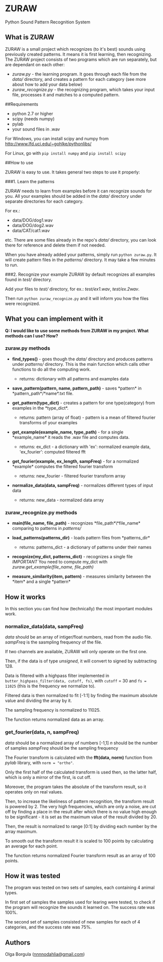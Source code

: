 # ZURAW
Python Sound Pattern Recognition System

## What is ZURAW
ZURAW is a small project which recognizes (to it's best) sounds using previously created patterns. It means it is first learning, then recognizing.
The ZURAW project consists of two programs which are run separately, but are dependant on each other:
- _zuraw.py_ - the learning program. It goes through each file from the _data/_ directory, and creates a pattern for each category (see more about how to add your data below)
- _zuraw_recognize.py_ - the recognizing program, which takes your input file, processes it and matches to a computed pattern.

##Requirements
- python 2.7 or higher
- scipy (needs numpy)
- pylab
- your sound files in .wav

For Windows, you can install scipy and numpy from http://www.lfd.uci.edu/~gohlke/pythonlibs/

For Linux, go with `pip install numpy` and `pip install scipy`

##How to use

ZURAW is easy to use. It takes general two steps to use it properly:

###1. Learn the patterns

ZURAW needs to learn from examples before it can recognize sounds for you. All your examples should be added in the _data/_ directory under separate directories for each category.

For ex.:
- data/DOG/dog1.wav
- data/DOG/dog2.wav
- data/CAT/cat1.wav

etc. There are some files already in the repo's _data/_ directory, you can look there for reference and delete them if not needed.

When you have already added your patterns, simply run `python zuraw.py`. It will create pattern files in the _patterns/_ directory. It may take a few minutes to run.

###2. Recognize your example
ZURAW by default recognizes all examples found in _test/_ directory. 

Add your files to _test/_ directory, for ex.: _test/ex1.wav_, _test/ex.2wav_.

Then run `python zuraw_recognize.py` and it will inform you how the files were recognized.


## What you can implement with it

__Q: I would like to use some methods from ZURAW in my project. What methods can I use? How?__

### zuraw.py methods 

- __find_types()__ - goes though the _data/_ directory and produces patterns under _patterns/_ directory. This is the main function which calls other functions to do all the computing work.
  * returns: dictionary with all patterns and examples data

- __save_pattern(pattern, name, pattern_path)__ - saves \*pattern\* in \*pattern_path\*/\*name\*.txt file.

- __get_pattern(type_dict)__ - creates a pattern for one type(category) from examples in the \*type_dict\*.
  * returns: pattern (array of float) - pattern is a mean of filtered fourier transforms of your examples

- __get_example(example_name, type_path)__ - for a single \*example_name\* it reads the .wav file and computes data.
  * returns: ex_dict - a dictionary with 'ex': normalized example data, 'ex_fourier': computed filtered fft

- __get_fourier(example, ex\_length, sampFreq)__ - for a normalized \*example\* computes the filtered fourier transform
  * returns: new_fourier - filtered fourier transform array

- __normalize_data(data, sampFreq)__ - normalizes different types of input data
  * returns: new_data - normalized data array

### zuraw_recognize.py methods

- __main(file_name, file_path)__ - recognizes \*file_path\*\\*file_name\* comparing to patterns in _patterns/_

- __load_patterns(patterns_dir)__ - loads pattern files from \*patterns_dir\*
  * returns: patterns_dict - a dictionary of patterns under their names

- __recognize(my_dict, patterns_dict)__ - recognizes a single file
*IMPORTANT* You need to compute my_dict with *zuraw.get_example(file_name, file_path)*

- __measure_similarity(item, pattern)__ - measures similarity between the \*item\* and a single \*pattern\*

## How it works

In this section you can find how (technically) the most important modules work.

### normalize_data(data, sampFreq)

*data* should be an array of intiger/float numbers, read from the audio file.
*sampFreq* is the sasmpling frequency of the file.

If two channels are available, ZURAW will only operate on the first one.

Then, if the data is of type *unsigned*, it will convert to signed by subtracting 128.

Data is filtered with a highpass filter implemented in `butter_highpass_filter(data, cutoff, fs)`, with `cutoff` = 30 and `fs = 11025` (this is the frequency we normalize to).

Filtered data is then normalized to fit [-1:1] by finding the maximum absolute value and dividing the array by it.

The sampling frequency is normalized to 11025.

The function returns normalized data as an array.

### get_fourier(data, n, sampFreq)

*data* should be a normalized array of numbers [-1,1]
*n* should be the number of samples
*sampFreq* should be the sampling frequency

The Fourier transform is calculated with the __fft(data, norm)__ function from *pylab* library, with `norm = "ortho"`.

Only the first half of the calculated transform is used then, so the latter half, which is only a mirror of the first, is cut off.

Moreover, the program takes the absolute of the transform result, so it operates only on real values.

Then, to increase the likeliness of pattern recognition, the transform result is powered by 2. The very high frequencies, which are only a noise, are cut off by finding a place in the result after which there is no value high enough to be significant - it is set as the maximum value of the result divided by 20.

Then, the result is normalized to range [0:1] by dividing each number by the array maximum.

To smooth out the transform result it is scaled to 100 points by calculating an average for each point.

The function returns normalized Fourier transform result as an array of 100 points.

## How it was tested

The program was tested on two sets of samples, each containing 4 animal types.

In first set of samples the samples used for learing were tested, to check if the program will recognize the sounds it learned on. The success rate was 100%.

The second set of samples consisted of new samples for each of 4 categories, and the success rate was 75%.

## Authors

Olga Borgula (nnnnodahlia@gmail.com)